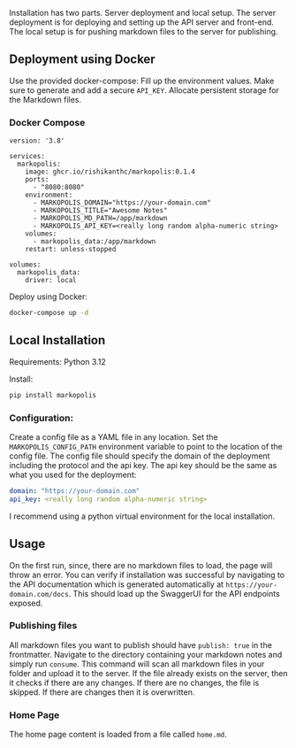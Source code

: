 Installation has two parts. Server deployment and local setup. The server deployment
is for deploying and setting up the API server and front-end. The local setup is
for pushing markdown files to the server for publishing.

## Deployment using Docker

Use the provided docker-compose:
Fill up the environment values. Make sure to generate and add a secure `API_KEY`.
Allocate persistent storage for the Markdown files.

### Docker Compose
```
version: '3.8'

services:
  markopolis:
    image: ghcr.io/rishikanthc/markopolis:0.1.4
    ports:
      - "8080:8080"
    environment:
      - MARKOPOLIS_DOMAIN="https://your-domain.com"
      - MARKOPOLIS_TITLE="Awesome Notes"
      - MARKOPOLIS_MD_PATH=/app/markdown
      - MARKOPOLIS_API_KEY=<really long random alpha-numeric string>
    volumes:
      - markopolis_data:/app/markdown
    restart: unless-stopped

volumes:
  markopolis_data:
    driver: local
```

Deploy using Docker:

```sh
docker-compose up -d
```


## Local Installation
Requirements: Python 3.12

Install:
```sh
pip install markopolis
```

### Configuration:
Create a config file as a YAML file in any location.
Set the `MARKOPOLIS_CONFIG_PATH` environment variable to point to the location of the config file.
The config file should specify the domain of the deployment including the protocol and
the api key. The api key should be the same as what you used for the deployment:

```yaml
domain: "https://your-domain.com"
api_key: <really long random alpha-numeric string>
```

I recommend using a python virtual environment for the local installation.

## Usage

On the first run, since, there are no markdown files to load, the page will throw an error.
You can verify if installation was successful by navigating to the API documentation
which is generated automatically at `https://your-domain.com/docs`. This should load up
the SwaggerUI for the API endpoints exposed.

### Publishing files
All markdown files you want to publish should have `publish: true` in the frontmatter.
Navigate to the directory containing your markdown notes and simply run `consume`.
This command will scan all markdown files in your folder and upload it to the server.
If the file already exists on the server, then it checks if there are any changes.
If there are no changes, the file is skipped. If there are changes then it is overwritten.

### Home Page
The home page content is loaded from a file called `home.md`.
